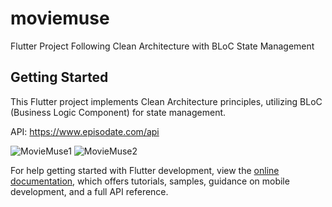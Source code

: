 # moviemuse

Flutter Project Following Clean Architecture with BLoC State Management


## Getting Started

This Flutter project implements Clean Architecture principles, utilizing BLoC (Business Logic Component) for state management.

API: https://www.episodate.com/api

![MovieMuse1](https://github.com/user-attachments/assets/d82f185a-f835-4fa6-a675-813f812d5345)
![MovieMuse2](https://github.com/user-attachments/assets/58056050-c733-4448-84b2-b9195a18e700)


For help getting started with Flutter development, view the
[online documentation](https://docs.flutter.dev/), which offers tutorials,
samples, guidance on mobile development, and a full API reference.
